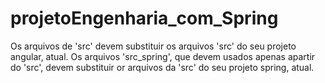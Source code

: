 # projetoEngenharia_com_Spring
Os arquivos de 'src' devem substituir os arquivos 'src' do seu projeto angular, atual.
Os arquivos 'src_spring', que devem usados apenas apartir do 'src', devem substituir or arquivos da 'src' do seu projeto spring, atual.
